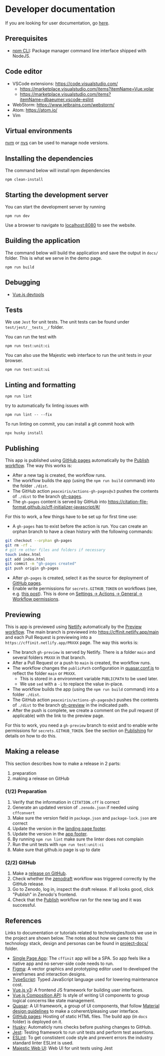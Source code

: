 # Developer documentation

If you are looking for user documentation, go [here](README.md).

## Prerequisites

- [npm CLI](https://docs.npmjs.com/cli/v7): Package manager command line interface shipped with NodeJS.

## Code editor

- VSCode extensions: https://code.visualstudio.com/
  - https://marketplace.visualstudio.com/items?itemName=Vue.volar
  - https://marketplace.visualstudio.com/items?itemName=dbaeumer.vscode-eslint
- WebStorm: https://www.jetbrains.com/webstorm/
- Atom: https://atom.io/
- Vim

## Virtual environments

[nvm](https://github.com/nvm-sh/nvm) or [nvs](https://github.com/jasongin/nvs) can be used to manage node versions.

## Installing the dependencies

The command below will install npm dependencies

```shell
npm clean-install
```

## Starting the development server

You can start the development server by running

```shell
npm run dev
```

Use a browser to navigate to [localhost:8080](http://localhost:8080/) to see the website.

## Building the application

The command below will build the application and save the output in `docs/` folder. This is what we serve in the demo page.

```shell
npm run build
```

## Debugging

- [Vue.js devtools](https://chrome.google.com/webstore/detail/vuejs-devtools/nhdogjmejiglipccpnnnanhbledajbpd)

## Tests

We use `Jest` for unit tests. The unit tests can be found under `test/jest/__tests__/` folder.

You can run the test with

```shell
npm run test:unit:ci
```

You can also use the Majestic web interface to run the unit tests in your browser.

```shell
npm run test:unit:ui
```

## Linting and formatting

```shell
npm run lint
```

try to automatically fix linting issues with

```shell
npm run lint -- --fix
```

To run linting on commit, you can install a git commit hook with

```shell
npx husky install
```

## Publishing

This app is published using [GitHub pages](https://github.com/citation-file-format/cff-initializer-javascript/settings/pages) automatically by the [Publish workflow](.github/workflows/publish.yml).
The way this works is:

- After a new tag is created, the workflow runs.
- The workflow builds the app (using the `npm run build` command) into the folder `./dist`.
- The GitHub action `peaceiris/actions-gh-pages@v3` pushes the contents of `./dist` to the branch [gh-pages](https://github.com/citation-file-format/cff-initializer-javascript/tree/gh-pages).
- The `gh-pages` content is served by GitHub into <https://citation-file-format.github.io/cff-initializer-javascript/#/>

For this to work, a few things have to be set up for first time use:

- A `gh-pages` has to exist before the action is run. You can create an orphan branch to have a clean history with the following commands:

```bash
git checkout --orphan gh-pages
git rm -rf .
# git rm other files and folders if necessary
touch index.html
git add index.html
git commit -m "gh-pages created"
git push origin gh-pages
```

- After `gh-pages` is created, select it as the source for deployment of [GitHub pages](https://github.com/citation-file-format/cff-initializer-javascript/settings/pages).
- Enable write permissions for `secrets.GITHUB_TOKEN` on workflows (see, e.g. [this post](https://github.com/peaceiris/actions-gh-pages/issues/744#issuecomment-1119685318)). This is done on [Settings -> Actions -> General -> Workflow permissions](https://github.com/citation-file-format/cff-initializer-javascript/settings/actions).

## Previewing

This is app is previewed using [Netlify](https://netlify.com) automatically by the [Preview workflow](.github/workflows/preview.yml).
The main branch is previewed into <https://cffinit.netlify.app/main> and each Pull Request is previewing into a `https://cffinit.netlify.app/PRXXX` page.
The way this works is:

- The branch `gh-preview` is served by Netlify. There is a folder `main` and several folders `PRXXX` in that branch.
- After a Pull Request or a push to `main` is created, the workflow runs.
- The workflow changes the `publicPath` configuration in [quasar.conf.js](quasar.conf.js) to reflect the folder `main` or `PRXXX`.
  - This is stored in a environment variable `PUBLICPATH` to be used later.
  - We use `sed` with a `-i` to replace the value in-place.
- The workflow builds the app (using the `npm run build` command) into a folder `./dist`.
- The GitHub action `peaceiris/actions-gh-pages@v3` pushes the contents of `./dist` to the branch [gh-preview](https://github.com/citation-file-format/cff-initializer-javascript/tree/gh-preview) in the indicated path.
- After the push is complete, we create a comment on the pull request (if applicable) with the link to the preview page.

For this to work, you need a `gh-preview` branch to exist and to enable write permissions for `secrets.GITHUB_TOKEN`.
See the section on [Publishing](#publishing) for details on how to do this.

## Making a release

This section describes how to make a release in 2 parts:

1. preparation
1. making a release on GitHub

### (1/2) Preparation

1. Verify that the information in `CITATION.cff` is correct
2. Generate an updated version of `.zenodo.json` if needed using `cffconvert`
3. Make sure the version field in `package.json` and `package-lock.json` are correct
4. Update the version in the [landing page footer](src/components/LayoutLanding.vue).
5. Update the version in the [app footer](src/components/Footer.vue).
6. By running `npm run lint` make sure the linter does not complain
7. Run the unit tests with `npm run test:unit:ci`
8. Make sure that github.io page is up to date

### (2/2) GitHub

1. Make a [release on GitHub](https://github.com/citation-file-format/cff-initializer-javascript/releases/new).
2. Check whether the [zenodraft](https://github.com/citation-file-format/cff-initializer-javascript/actions/workflows/zenodraft.yml) workflow was triggered correctly by the GitHub release.
3. Go to Zenodo, log in, inspect the draft release. If all looks good, click "Publish" in Zenodo's frontend.
4. Check that the [Publish](https://github.com/citation-file-format/cff-initializer-javascript/actions/workflows/publish.yml) workflow ran for the new tag and it was successful.

## References

Links to documentation or tutorials related to technologies/tools we use in the project are shown below. The notes about how we came to this technology stack, design and personas can be found in [project-docs/](project-docs/) folder.

- [Single Page App](https://en.wikipedia.org/wiki/Single-page_application): The `cffinit` app will be a SPA. So app feels like a native app and no server-side code needs to run.
- [Figma](https://www.figma.com/): A vector graphics and prototyping editor used to developed the wireframes and interaction designs.
- [TypeScript](https://www.typescriptlang.org/): Typed JavaScript language used for lowering maintenance cost.
- [Vue.js v3](https://v3.vuejs.org/): A frontend JS framework for building user interfaces.
- [Vue.js Composition API](https://v3.vuejs.org/guide/composition-api-introduction.html): Is style of writing UI components to group logical concerns like state management.
- [Quasar](https://quasar.dev/): A UI framework, a group of UI components, that follow [Material design guidelines](https://material.io/design) to make a coherent/pleasing user interface.
- [GitHub pages](https://pages.github.com/): Hosting of static HTML files. The build app (in `docs` folder) is deployed on it.
- [Husky](https://typicode.github.io/husky/#/): Automaticly runs checks before pushing changes to GitHub.
- [Jest](https://jestjs.io/): Testing framework to run unit tests and perform test assertions.
- [ESLint](https://eslint.org/): To get constistent code style and prevent errors the industry standard linter ESLint is used.
- [Majestic Web UI](https://github.com/Raathigesh/majestic): Web UI for unit tests using Jest
